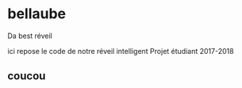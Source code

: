 # bellaube

Da best réveil

ici repose le code de notre réveil intelligent
Projet étudiant 2017-2018

## coucou


